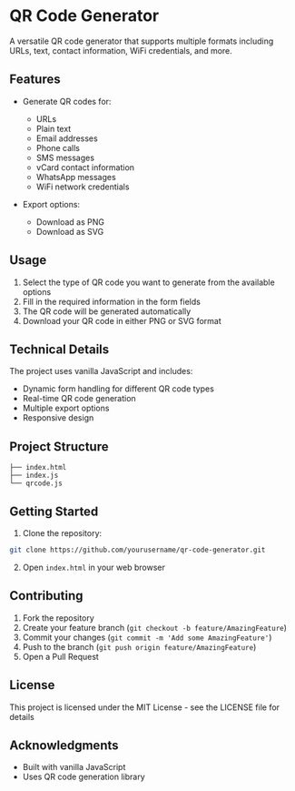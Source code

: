 # QR Code Generator

A versatile QR code generator that supports multiple formats including URLs, text, contact information, WiFi credentials, and more.

## Features

- Generate QR codes for:
  - URLs
  - Plain text
  - Email addresses
  - Phone calls
  - SMS messages
  - vCard contact information
  - WhatsApp messages
  - WiFi network credentials

- Export options:
  - Download as PNG
  - Download as SVG

## Usage

1. Select the type of QR code you want to generate from the available options
2. Fill in the required information in the form fields
3. The QR code will be generated automatically
4. Download your QR code in either PNG or SVG format

## Technical Details

The project uses vanilla JavaScript and includes:
- Dynamic form handling for different QR code types
- Real-time QR code generation
- Multiple export options
- Responsive design

## Project Structure

```
├── index.html
├── index.js
└── qrcode.js
```

## Getting Started

1. Clone the repository:
```bash
git clone https://github.com/yourusername/qr-code-generator.git
```

2. Open `index.html` in your web browser

## Contributing

1. Fork the repository
2. Create your feature branch (`git checkout -b feature/AmazingFeature`)
3. Commit your changes (`git commit -m 'Add some AmazingFeature'`)
4. Push to the branch (`git push origin feature/AmazingFeature`)
5. Open a Pull Request

## License

This project is licensed under the MIT License - see the LICENSE file for details

## Acknowledgments

- Built with vanilla JavaScript
- Uses QR code generation library
